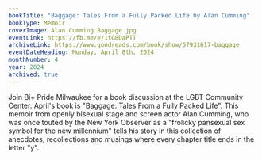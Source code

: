 ```yaml
---
bookTitle: "Baggage: Tales From a Fully Packed Life by Alan Cumming"
bookType: Memoir
coverImage: Alan Cumming Baggage.jpg
eventLink: https://fb.me/e/1tG8DaPTT
archiveLink: https://www.goodreads.com/book/show/57931617-baggage
eventDateHeading: Monday, April 8th, 2024
monthNumber: 4
year: 2024
archived: true
---
```


Join Bi+ Pride Milwaukee for a book discussion at the LGBT Community Center. April's book is "Baggage: Tales From a Fully Packed Life". This memoir from openly bisexual stage and screen actor Alan Cumming, who was once touted by the New York Observer as a "frolicky pansexual sex symbol for the new millennium" tells his story in this collection of anecdotes, recollections and musings where every chapter title ends in the letter "y".